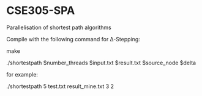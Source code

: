 # CSE305-SPA
Parallelisation of shortest path algorithms

Compile with the following command for ∆-Stepping:

make

./shortestpath $number_threads $input.txt $result.txt $source_node $delta

for example:

./shortestpath 5 test.txt result_mine.txt 3 2
